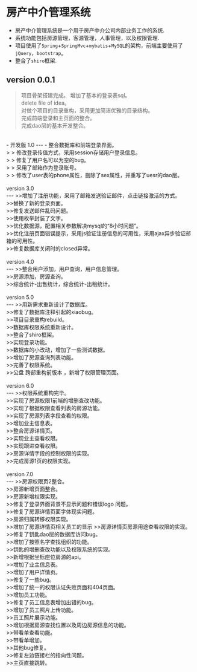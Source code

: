 房产中介管理系统
===

  * 房产中介管理系统是一个用于房产中介公司内部业务工作的系统.
  * 系统功能包括房源管理，客源管理，人事管理，以及权限管理.
  * 项目使用了`Spring`+`SpringMvc`+`mybatis`+`MySQL`的架构，前端主要使用了`jQuery`，`bootstrap`。
  * 整合了`shiro`框架.

version 0.0.1
---
> 项目骨架搭建完成。
> 增加了基本的登录表sql。<br>
> delete file of idea。<br>
> 对做个项目的目录重构，采用更加简洁优雅的目录结构。<br>
> 完成前端登录和主页面的整合。<br>
> 完成dao层的基本开发整合。<br>
<br>
 - 开发版 1.0
---
 - 整合数据库和前端登录界面。<br>
> > 修改登录传值方式，采用session存储用户登录信息。<br>
> > 修复了用户名可以为空的bug。<br>
> > 采用了邮箱作为登录账号。<br>
> > 修改了user表的phone属性，删除了sex属性，并重写了uesr的dao层。<br>
<br>
version 3.0<br>
---
>>增加了注册功能，采用了邮箱发送验证邮件，点击链接激活的方式。<br>
>>替换了新的登录页面。<br>
>>修复发送邮件乱码问题。<br>
>>使用枚举封装了文字。<br>
>>优化数据源，配置相关参数解决mysql的“8小时问题”。<br>
>>优化注册页面错误提示，采用js验证注册信息的可用性，采用ajax异步验证邮箱的可用性。<br>
>>修复数据库关闭时的closed异常。<br>
<br>
version 4.0<br>
---
>>整合用户添加，用户查询，用户信息管理。<br>
>>房源添加，房源查询。<br>
>>综合统计-出售统计，综合统计-出租统计。<br>
<br>
version 5.0<br>
---
>>用新需求重新设计了数据库。<br>
>>修复了数据库注释引起的xiaobug。<br>
>>项目目录重构rebuild。<br>
>>数据库权限系统重新设计。<br>
>>整合了shiro框架。<br>
>>实现登录功能。<br>
>>数据库的小改动，增加了一些测试数据。<br>
>>增加了房源查询列表功能。<br>
>>完善了权限系统。<br>
>>公盘 跨部重构前版本 ，新增了权限管理页面。<br>
<br>
version 6.0<br>
---
>>权限系统重构完毕。<br>
>>实现了房源权限1前端的增删查改功能。<br>
>>实现了根据权限查看列表的房源功能。<br>
>>实现了房源列表字段查看的权限。<br>
>>增加业主信息表。<br>
>>整合房源详情页。<br>
>>实现业主查看权限。<br>
>>实现跟进查看权限。<br>
>>房源详情字段的控制权限的实现。<br>
>>完成房源1页的权限实现。<br>
<br>
version 7.0<br>
---
>>房源权限页2整合。<br>
>>房源新增页面整合。<br>
>>房源新增权限实现。<br>
>>修复了登录界面背景不显示问题和错误logo 问题。<br>
>>修复了房源详情页面字体现实问题。<br>
>>房源归属转移权限实现。<br>
>>增加了房源详情页相关员工的显示
>>房源详情页房源用途查看权限的实现。<br>
>>修复了钥匙dao层的数据库访问bug。<br>
>>增加了按照名字查找组织的功能。<br>
>>钥匙的增删查改功能以及权限系统的实现。<br>
>>新增根据坐标座位房源的api。<br>
>>增加了业主信息表。<br>
>>增加了用户详情页。<br>
>>修复了一些bug。<br>
>>增加了统一的权限认证失败页面和404页面。<br>
>>增加员工功能。<br>
>>修复了员工信息表增加出错的bug。<br>
>>增加了员工照片上传功能。<br>
>>员工照片展示功能。<br>
>>增加根据房源查找位置以及周边房源信息的功能。<br>
>>带看单查看功能。<br>
>>带看单增加。<br>
>>其他bug修复。<br>
>>修复左边链接栏的指向性问题。<br>
>>主页直接跳转。<br>
